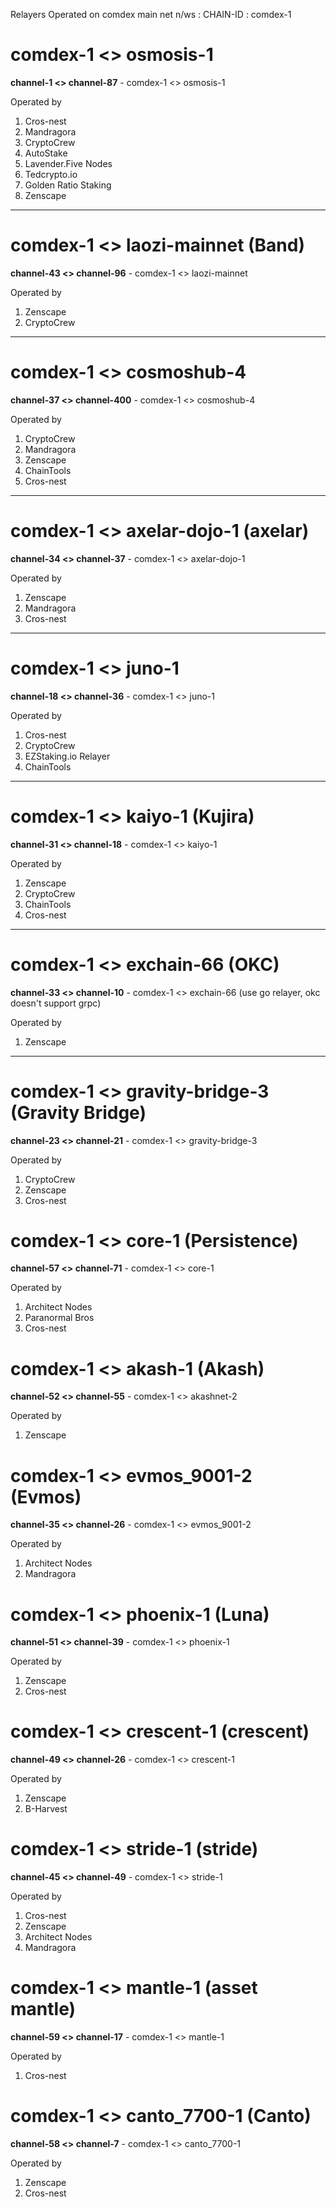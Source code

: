 
 Relayers Operated on comdex main net n/ws : CHAIN-ID : comdex-1
 
# comdex-1 <> osmosis-1
**channel-1 <> channel-87** - comdex-1 <> osmosis-1

Operated by

1. Cros-nest
2. Mandragora
3. CryptoCrew
4. AutoStake
5. Lavender.Five Nodes
6. Tedcrypto.io
7. Golden Ratio Staking
8. Zenscape

----------------------------------------------------------------------------------------------------------------

# comdex-1 <> laozi-mainnet (Band)
**channel-43 <> channel-96** - comdex-1 <> laozi-mainnet

Operated by

1. Zenscape
2. CryptoCrew

----------------------------------------------------------------------------------------------------------------


# comdex-1 <> cosmoshub-4
**channel-37 <> channel-400** - comdex-1 <> cosmoshub-4

Operated by

1. CryptoCrew
2. Mandragora
3. Zenscape
4. ChainTools
5. Cros-nest

----------------------------------------------------------------------------------------------------------------

# comdex-1 <> axelar-dojo-1 (axelar)
**channel-34 <> channel-37** - comdex-1 <> axelar-dojo-1

Operated by

1. Zenscape
2. Mandragora
3. Cros-nest

----------------------------------------------------------------------------------------------------------------

# comdex-1 <> juno-1
**channel-18 <> channel-36** - comdex-1 <> juno-1

Operated by

1. Cros-nest
2. CryptoCrew
3. EZStaking.io Relayer
4. ChainTools


----------------------------------------------------------------------------------------------------------------

# comdex-1 <> kaiyo-1 (Kujira)
**channel-31 <> channel-18** - comdex-1 <> kaiyo-1

Operated by

1. Zenscape
2. CryptoCrew
3. ChainTools
4. Cros-nest

----------------------------------------------------------------------------------------------------------------

# comdex-1 <> exchain-66 (OKC)
**channel-33 <> channel-10** - comdex-1 <> exchain-66 (use go relayer, okc doesn't support grpc)

Operated by

1. Zenscape

----------------------------------------------------------------------------------------------------------------

# comdex-1 <> gravity-bridge-3 (Gravity Bridge)
**channel-23 <> channel-21** - comdex-1 <> gravity-bridge-3

Operated by

1. CryptoCrew
2. Zenscape
3. Cros-nest

# comdex-1 <> core-1 (Persistence)
**channel-57 <> channel-71** - comdex-1 <> core-1

Operated by

1. Architect Nodes
2. Paranormal Bros
3. Cros-nest

# comdex-1 <> akash-1 (Akash)
**channel-52 <> channel-55** - comdex-1 <> akashnet-2

Operated by

1. Zenscape

# comdex-1 <> evmos_9001-2 (Evmos)
**channel-35 <> channel-26** - comdex-1 <> evmos_9001-2

Operated by

1. Architect Nodes
2. Mandragora

# comdex-1 <> phoenix-1 (Luna)
**channel-51 <> channel-39** - comdex-1 <> phoenix-1

Operated by

1. Zenscape
2. Cros-nest

# comdex-1 <> crescent-1 (crescent)
**channel-49 <> channel-26** - comdex-1 <> crescent-1

Operated by

1. Zenscape
2. B-Harvest

# comdex-1 <> stride-1 (stride)
**channel-45 <> channel-49** - comdex-1 <> stride-1

Operated by

1. Cros-nest
2. Zenscape
3. Architect Nodes
4. Mandragora

# comdex-1 <> mantle-1 (asset mantle)
**channel-59 <> channel-17** - comdex-1 <> mantle-1

Operated by

1. Cros-nest

# comdex-1 <> canto_7700-1 (Canto)
**channel-58 <> channel-7** - comdex-1 <> canto_7700-1

Operated by

1. Zenscape
2. Cros-nest



